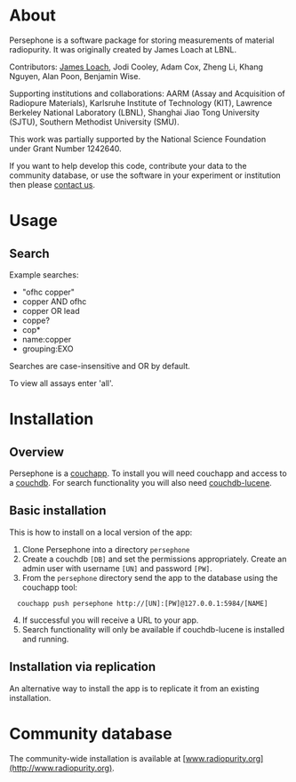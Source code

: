 
# About

Persephone is a software package for storing measurements of material radiopurity. It was originally created by James Loach at LBNL.

Contributors: [James Loach](james.loach@gmail.com), Jodi Cooley, Adam Cox, Zheng Li, Khang Nguyen, Alan Poon, Benjamin Wise.

Supporting institutions and collaborations: AARM (Assay and Acquisition of Radiopure Materials), Karlsruhe Institute of Technology (KIT), Lawrence Berkeley National Laboratory (LBNL), Shanghai Jiao Tong University (SJTU), Southern Methodist University (SMU).

This work was partially supported by the National Science Foundation under Grant Number 1242640.

If you want to help develop this code, contribute your data to the community database, or use the software in your experiment or institution then please [contact us](james.loach@gmail.com).

# Usage

## Search

Example searches:

* "ofhc copper"
* copper AND ofhc
* copper OR lead
* coppe?
* cop*
* name:copper
* grouping:EXO

Searches are case-insensitive and OR by default.

To view all assays enter 'all'.

# Installation

## Overview

Persephone is a [couchapp](http://couchapp.org/). To install you will need couchapp and access to a [couchdb](http://couchdb.apache.org). For search functionality you will also need [couchdb-lucene](https://github.com/rnewson/couchdb-lucene).

## Basic installation

This is how to install on a local version of the app:

  1. Clone Persephone into a directory `persephone`
  2. Create a couchdb `[DB]` and set the permissions appropriately. Create an admin user with username `[UN]` and password `[PW]`.
  3. From the `persephone` directory send the app to the database using the couchapp tool:
  ```
    couchapp push persephone http://[UN]:[PW]@127.0.0.1:5984/[NAME]
  ```  
  4. If successful you will receive a URL to your app.
  5. Search functionality will only be available if couchdb-lucene is installed and running.

## Installation via replication

An alternative way to install the app is to replicate it from an existing installation.

# Community database

The community-wide installation is available at [www.radiopurity.org](http://www.radiopurity.org).
